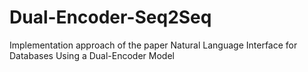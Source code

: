 # Dual-Encoder-Seq2Seq
Implementation approach of the paper Natural Language Interface for Databases Using a Dual-Encoder Model
